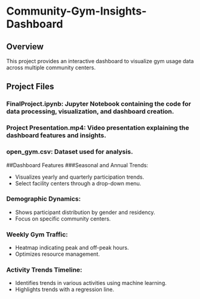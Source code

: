 # Community-Gym-Insights-Dashboard
## Overview
This project provides an interactive dashboard to visualize gym usage data across multiple community centers.

## Project Files
### FinalProject.ipynb: Jupyter Notebook containing the code for data processing, visualization, and dashboard creation.
### Project Presentation.mp4: Video presentation explaining the dashboard features and insights.
### open_gym.csv: Dataset used for analysis.
##Dashboard Features
###Seasonal and Annual Trends:

- Visualizes yearly and quarterly participation trends.
- Select facility centers through a drop-down menu.
### Demographic Dynamics:

- Shows participant distribution by gender and residency.
- Focus on specific community centers.
### Weekly Gym Traffic:

- Heatmap indicating peak and off-peak hours.
- Optimizes resource management.
### Activity Trends Timeline:

- Identifies trends in various activities using machine learning.
- Highlights trends with a regression line.

